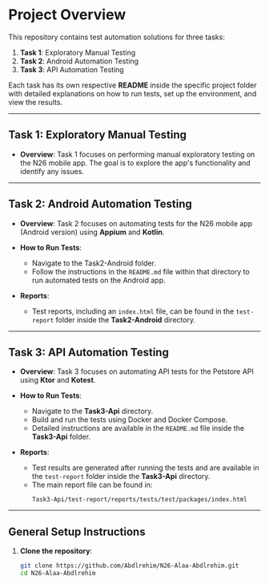# Project Overview

This repository contains test automation solutions for three tasks:

1. **Task 1**: Exploratory Manual Testing
2. **Task 2**: Android Automation Testing
3. **Task 3**: API Automation Testing

Each task has its own respective **README** inside the specific project folder with detailed explanations on how to run tests, set up the environment, and view the results.

---

## Task 1: Exploratory Manual Testing

- **Overview**: Task 1 focuses on performing manual exploratory testing on the N26 mobile app. The goal is to explore the app's functionality and identify any issues.


---

## Task 2: Android Automation Testing

- **Overview**: Task 2 focuses on automating tests for the N26 mobile app (Android version) using **Appium** and **Kotlin**. 

- **How to Run Tests**:
  - Navigate to the Task2-Android folder.
  - Follow the instructions in the `README.md` file within that directory to run automated tests on the Android app.

- **Reports**:
  - Test reports, including an `index.html` file, can be found in the `test-report` folder inside the **Task2-Android** directory.

---

## Task 3: API Automation Testing

- **Overview**: Task 3 focuses on automating API tests for the Petstore API using **Ktor** and **Kotest**.

- **How to Run Tests**:
  - Navigate to the **Task3-Api** directory.
  - Build and run the tests using Docker and Docker Compose.
  - Detailed instructions are available in the `README.md` file inside the **Task3-Api** folder.

- **Reports**:
  - Test results are generated after running the tests and are available in the `test-report` folder inside the **Task3-Api** directory.
  - The main report file can be found in:
    ```
    Task3-Api/test-report/reports/tests/test/packages/index.html
    ```

---

## General Setup Instructions

1. **Clone the repository**:

   ```bash
   git clone https://github.com/Abdlrehim/N26-Alaa-Abdlrehim.git
   cd N26-Alaa-Abdlrehim
